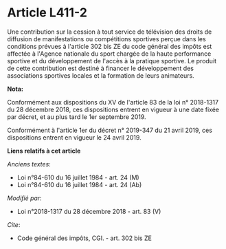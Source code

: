 # Article L411-2

Une contribution sur la cession à tout service de télévision des droits de diffusion de manifestations ou compétitions
sportives perçue dans les conditions prévues à l'article 302 bis ZE du code général des impôts est affectée à l'Agence
nationale du sport chargée de la haute performance sportive et du développement de l'accès à la pratique sportive. Le produit
de cette contribution est destiné à financer le développement des associations sportives locales et la formation de leurs
animateurs.

**Nota:**

Conformément aux dispositions du XV de l'article 83 de la loi n° 2018-1317 du 28 décembre 2018, ces dispositions entrent en
vigueur à une date fixée par décret, et au plus tard le 1er septembre 2019.

Conformément à l'article 1er du décret n° 2019-347 du 21 avril 2019, ces dispositions entrent en vigueur le 24 avril 2019.

**Liens relatifs à cet article**

_Anciens textes_:

  - Loi n°84-610 du 16 juillet 1984 - art. 24 (M)
  - Loi n°84-610 du 16 juillet 1984 - art. 24 (Ab)

_Modifié par_:

  - Loi n°2018-1317 du 28 décembre 2018 - art. 83 (V)

_Cite_:

  - Code général des impôts, CGI. - art. 302 bis ZE
